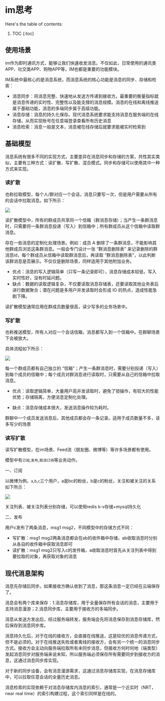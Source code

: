 # im思考

Here's the table of contents:

1. TOC
{:toc}

## 使用场景

im作为即时通讯方式，能够让我们快速收发消息。不仅如此，日常使用的通讯类APP、社交类APP、购物APP等，IM也都是重要的功能模块。

IM系统中最核心的是消息系统，而消息系统的核心功能是消息的同步、存储和检索：

- 消息同步：将消息完整、快速地从发送方传递到接收方。最重要的衡量指标就是消息传递的实时性、完整性以及能支撑的消息规模。消息的在线和离线推送属于基础功能，消息的多端同步属于高级功能。
- 消息存储：消息的持久化保存。现代消息系统要求能支持消息在服务端的在线存储，从而实现账号在任意端登录查看所有历史消息
- 消息检索：消息一般是文本，消息被在线存储后就要求能被实时检索到

## 基础模型

消息系统有很多不同的实现方式，主要差异在消息同步和存储的方案，共性其实类似，主要有三种方式：读扩散、写扩散、混合模式。同步和存储可以使用其中一种方式来实现。

### 读扩散

也称拉取模型，每个人/群对应一个会话，消息只要写一次，但是用户需要从所有的会话中拉取消息。如下所示：

![](http://minhy.top/image/im-%E8%AF%BB%E6%89%A9%E6%95%A3%E5%90%8C%E6%AD%A5%E6%A8%A1%E5%9E%8B.drawio.png)

读扩散模型中，所有的群成员共享同一个信箱（群消息存储）；当产生一条群消息时，只需要将一条群消息投递（写入）到信箱中；所有群成员从这个信箱中读取群消息。

存在一些消息的定制化处理场景。例如：成员 A 删除了一条群消息，不能影响其他群成员浏览这条群消息。一般会专门设计一张 “群消息删除表” 来记录删除的群消息id，每个群成员从信箱中读取群消息后，再读取 “群消息删除表”，以此判断该群消息是否展示。不仅仅是删除场景，同样适用于其他附加业务。

- 优点：消息的写入逻辑简单（只写一条记录即可），消息存储成本较低，写入实时性好，没有时延问题。
- 缺点：数据的读取逻辑复杂，不仅要读取消息存储表，还要读取其他业务表后进行数据聚合；潜在问题是多用户并发读取时会形成 IO 的热点，造成性能急剧下降。

读扩散模型通常应用在群成员数量很高，读少写多的业务场景中。

### 写扩散
也称推送模型，所有人对应一个会话信箱，消息都写入到一个信箱中。在群聊场景下会被放大。

具体流程如下所示：

![](http://minhy.top/image/im-%E5%86%99%E6%89%A9%E6%95%A3%E5%90%8C%E6%AD%A5%E6%A8%A1%E5%9E%8B.drawio.png)

每一个群成员都有自己独立的 “信箱”；产生一条群消息时，需要分别投递（写入）到每个成员的信箱中；每个成员对群消息进行读取时，只需要从自己的信箱中拉取消息。

- 优点：读取逻辑简单，大量用户高并发读取时，避免了锁操作，有较大的性能优势；存储隔离，方便消息定制化处理。

- 缺点：消息存储成本很大，发送消息操作较为耗时。

群聊中一个成员发送消息后，其他成员都会存一条记录。适用于成员数量不多，读多写少的场景

### 读写扩散

读写扩散模型，在im场景、Feed流（朋友圈、微博等）等许多场景都有使用。

模型中有`订阅`,`发布`,`取消订阅`等业务动作。

一、订阅

以微博为例，`a`,`b`,`c`三个用户，a是bc的粉丝，b是c的粉丝，关注和被关注的关系如下所示：

![](http://minhy.top/image/im-%E7%B2%89%E4%B8%9D%E6%A8%A1%E5%9E%8B.drawio.png)

关注列表、被关注列表分别存储，可以使用redis k-v存储+mysql持久化

二、发布

用户c发布了两条消息，msg1 msg2，不同模型中的存储方式不同：

- 写扩散：msg1 msg2两条消息都会在ab的收件箱中存储，ab收取消息时分别从各自的收件箱中获取消息即可
- 读扩散：msg1 msg2只写入c的发件箱，a收取消息时首先从关注列表中得到要拉取的对象，再获取对象的消息

## 现代消息架构

消息先存储后同步。如果接收方确认收到了消息，那这条消息一定已经在云端保存了。

消息会有两个库来保存：1.消息存储库，用于全量保存所有会话的消息，主要用于支持消息漫游；2.消息同步库，主要用于接收方的多端同步。

消息从发送方发出后，经过服务端转发，服务端会先将消息保存到消息存储库，然后保存到消息同步库。

消息持久化后，对于在线的接收方，会直接在线推送，这是较优的消息传递方式，但不是必须的。对于在线推送失败或者离线的接收方，会有另一个统一的消息同步方式。接收方会主动向服务端拉取所有未同步消息，但接收方何时何地（端类型）发起消息同步对服务端来说未知，所以服务端必须保存所有需要同步到接收方的消息，这通过消息同步库实现。

对于新的同步设备，会有消息漫游需求，这通过消息存储库实现，在消息存储库中，可以拉取任意会话的全量历史消息。

消息检索的实现依赖于对消息存储库内消息的索引，通常是一个近实时（NRT，near real time）的索引构建过程，这个索引同样是在线的。

